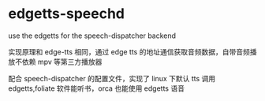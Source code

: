 # edgetts-speechd

use the edgetts for the speech-dispatcher backend

实现原理和 edge-tts 相同，通过 edge tts 的地址通信获取音频数据，自带音频播放不依赖 mpv 等第三方播放器

配合 speech-dispatcher 的配置文件，实现了 linux 下默认 tts 调用 edgetts,foliate 软件能听书，orca 也能使用 edgetts 语音
